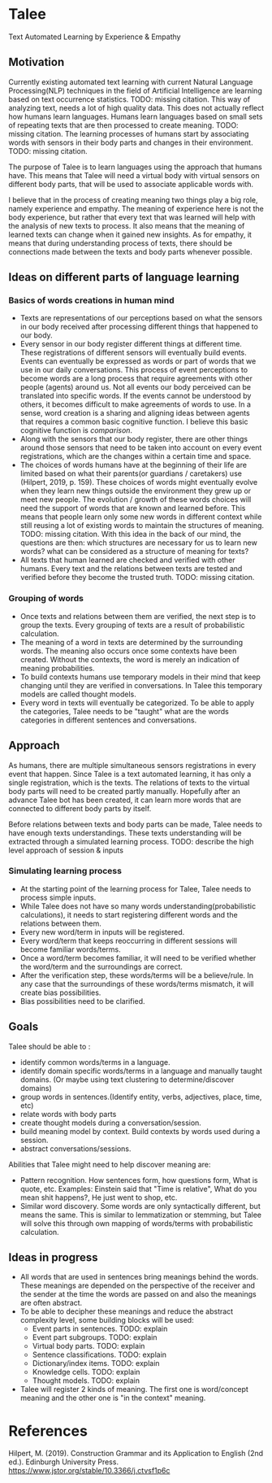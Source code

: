# Talee
Text Automated Learning by Experience &amp; Empathy

## Motivation
Currently existing automated text learning with current Natural Language Processing(NLP) techniques in the field of Artificial Intelligence are learning based on text occurrence statistics. TODO: missing citation. This way of analyzing text, needs a lot of high quality data. This does not actually reflect how humans learn languages. Humans learn languages based on small sets of repeating texts that are then processed to create meaning. TODO: missing citation. The learning processes of humans start by associating words with sensors in their body parts and changes in their environment. TODO: missing citation.

The purpose of Talee is to learn languages using the approach that humans have. This means that Talee will need a virtual body with virtual sensors on different body parts, that will be used to associate applicable words with. 

I believe that in the process of creating meaning two things play a big role, namely experience and empathy. The meaning of experience here is not the body experience, but rather that every text that was learned will help with the analysis of new texts to process. It also means that the meaning of learned texts can change when it gained new insights. As for empathy, it means that during understanding process of texts, there should be connections made between the texts and body parts whenever possible.

## Ideas on different parts of language learning
### Basics of words creations in human mind
- Texts are representations of our perceptions based on what the sensors in our body received after processing different things that happened to our body.
- Every sensor in our body register different things at different time. These registrations of different sensors will eventually build events. Events can eventually be expressed as words or part of words that we use in our daily conversations. This process of event perceptions to become words are a long process that require agreements with other people (agents) around us. Not all events our body perceived can be translated into specific words. If the events cannot be understood by others, it becomes difficult to make agreements of words to use. In a sense, word creation is a sharing and aligning ideas between agents that requires a common basic cognitive function. I believe this basic cognitive function is *comparison*. 
- Along with the sensors that our body register, there are other things around those sensors that need to be taken into account on every event registrations, which are the changes within a certain time and space.
- The choices of words humans have at the beginning of their life are limited based on what their parents(or guardians / caretakers) use (Hilpert, 2019, p. 159). These choices of words might eventually evolve when they learn new things outside the environment they grew up or meet new people. The evolution / growth of these words choices will need the support of words that are known and learned before. This means that people learn only some new words in different context while still reusing a lot of existing words to maintain the structures of meaning. TODO: missing citation. With this idea in the back of our mind, the questions are then: which structures are necessary for us to learn new words? what can be considered as a structure of meaning for texts?
- All texts that human learned are checked and verified with other humans. Every text and the relations between texts are tested and verified before they become the trusted truth. TODO: missing citation.

### Grouping of words
- Once texts and relations between them are verified, the next step is to group the texts. Every grouping of texts are a result of probabilistic calculation.
- The meaning of a word in texts are determined by the surrounding words. The meaning also occurs once some contexts have been created. Without the contexts, the word is merely an indication of meaning probabilities.
- To build contexts humans use temporary models in their mind that keep changing until they are verified in conversations. In Talee this temporary models are called thought models.
- Every word in texts will eventually be categorized. To be able to apply the categories, Talee needs to be "taught" what are the words categories in different sentences and conversations.

## Approach
As humans, there are multiple simultaneous sensors registrations in every event that happen. Since Talee is a text automated learning, it has only a single registration, which is the texts. The relations of texts to the virtual body parts will need to be created partly manually. Hopefully after an advance Talee bot has been created, it can learn more words that are connected to different body parts by itself.

Before relations between texts and body parts can be made, Talee needs to have enough texts understandings. These texts understanding will be extracted through a simulated learning process.
TODO: describe the high level approach of session & inputs

### Simulating learning process
- At the starting point of the learning process for Talee, Talee needs to process simple inputs.
- While Talee does not have so many words understanding(probabilistic calculations), it needs to start registering different words and the relations between them.
- Every new word/term in inputs will be registered.
- Every word/term that keeps reoccurring in different sessions will become familiar words/terms.
- Once a word/term becomes familiar, it will need to be verified whether the word/term and the surroundings are correct.
- After the verification step, these words/terms will be a believe/rule. In any case that the surroundings of these words/terms mismatch, it will create bias possibilities.
- Bias possibilities need to be clarified.  

## Goals
Talee should be able to :
- identify common words/terms in a language.
- identify domain specific words/terms in a language and manually taught domains. (Or maybe using text clustering to determine/discover domains)
- group words in sentences.(Identify entity, verbs, adjectives, place, time, etc)
- relate words with body parts
- create thought models during a conversation/session.
- build meaning model by context. Build contexts by words used during a session.
- abstract conversations/sessions.

Abilities that Talee might need to help discover meaning are:
- Pattern recognition. How sentences form, how questions form, What is quote, etc. Examples: Einstein said that "Time is relative", What do you mean shit happens?, He just went to shop, etc.
- Similar word discovery. Some words are only syntactically different, but means the same. This is similar to lemmatization or stemming, but Talee will solve this through own mapping of words/terms with probabilistic calculation.
 
 
## Ideas in progress
- All words that are used in sentences bring meanings behind the words. These meanings are depended on the perspective of the receiver and the sender at the time the words are passed on and also the meanings are often abstract.
- To be able to decipher these meanings and reduce the abstract complexity level, some building blocks will be used: 
  - Event parts in sentences. TODO: explain
  - Event part subgroups. TODO: explain
  - Virtual body parts. TODO: explain
  - Sentence classifications. TODO: explain
  - Dictionary/index items. TODO: explain
  - Knowledge cells. TODO: explain
  - Thought models. TODO: explain
- Talee will register 2 kinds of meaning. The first one is word/concept meaning and the other one is "in the context" meaning.
 
# References

Hilpert, M. (2019). Construction Grammar and its Application to English (2nd ed.). Edinburgh University Press. https://www.jstor.org/stable/10.3366/j.ctvsf1p6c